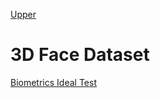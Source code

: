 [Upper](index.md)

# 3D Face Dataset

[Biometrics Ideal Test](http://biometrics.idealtest.org/public/user/register.jsp)


